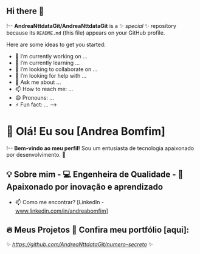 ## Hi there 👋

!--
**AndreaNttdataGit/AndreaNttdataGit** is a ✨ _special_ ✨ repository because its `README.md` (this file) appears on your GitHub profile.

Here are some ideas to get you started:

- 🔭 I’m currently working on ...
- 🌱 I’m currently learning ...
- 👯 I’m looking to collaborate on ...
- 🤔 I’m looking for help with ...
- 💬 Ask me about ...
- 📫 How to reach me: ...
- 😄 Pronouns: ...
- ⚡ Fun fact: ...
-->

# 👋 Olá! Eu sou [Andrea Bomfim] 
 
!--
**Bem-vindo ao meu perfil!** Sou um entusiasta de tecnologia apaixonado por desenvolvimento. 🚀  

## 💡 Sobre mim  - 💻 Engenheira de Qualidade  - 🎯 Apaixonado por inovação e aprendizado

- 📫 Como me encontrar? [LinkedIn - www.linkedin.com/in/andreabomfim]
  
## 🔥 Meus Projetos  🔭 Confira meu portfólio [aqui]:

✨ _https://github.com/AndreaNttdataGit/numero-secreto_ ✨
